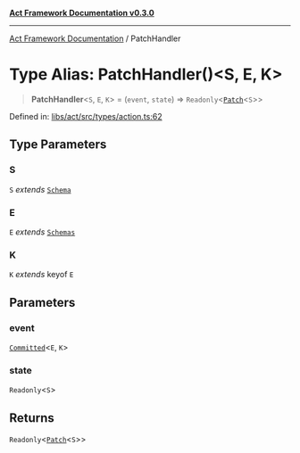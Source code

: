 [**Act Framework Documentation v0.3.0**](../README.md)

***

[Act Framework Documentation](../globals.md) / PatchHandler

# Type Alias: PatchHandler()\<S, E, K\>

> **PatchHandler**\<`S`, `E`, `K`\> = (`event`, `state`) => `Readonly`\<[`Patch`](Patch.md)\<`S`\>\>

Defined in: [libs/act/src/types/action.ts:62](https://github.com/Rotorsoft/act-root/blob/ecf1ab2f895c5bdf2d70db49738046df56c78030/libs/act/src/types/action.ts#L62)

## Type Parameters

### S

`S` *extends* [`Schema`](Schema.md)

### E

`E` *extends* [`Schemas`](Schemas.md)

### K

`K` *extends* keyof `E`

## Parameters

### event

[`Committed`](Committed.md)\<`E`, `K`\>

### state

`Readonly`\<`S`\>

## Returns

`Readonly`\<[`Patch`](Patch.md)\<`S`\>\>
